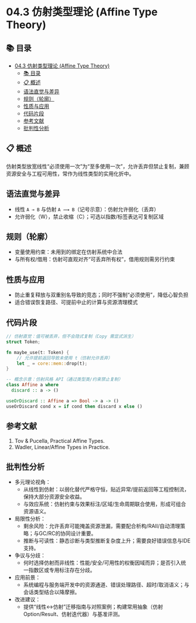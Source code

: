 # 04.3 仿射类型理论 (Affine Type Theory)

## 📚 目录

- [04.3 仿射类型理论 (Affine Type Theory)](#043-仿射类型理论-affine-type-theory)
  - [📚 目录](#-目录)
  - [📋 概述](#-概述)
  - [语法直觉与差异](#语法直觉与差异)
  - [规则（轮廓）](#规则轮廓)
  - [性质与应用](#性质与应用)
  - [代码片段](#代码片段)
  - [参考文献](#参考文献)
  - [批判性分析](#批判性分析)

## 📋 概述

仿射类型放宽线性“必须使用一次”为“至多使用一次”，允许丢弃但禁止复制，兼顾资源安全与工程可用性，常作为线性类型的实用化折中。

## 语法直觉与差异

- 线性 `A ⊸ B` 与仿射 `A ⟿ B`（记号示意）：仿射允许弱化（丢弃）
- 允许弱化（W），禁止收缩（C）；可选以指数/标签表达可复制区域

## 规则（轮廓）

- 变量使用约束：未用到的绑定在仿射系统中合法
- 与所有权/借用：仿射可直观对齐“可丢弃所有权”，借用规则需另行约束

## 性质与应用

- 防止重复释放与双重别名导致的竞态；同时不强制“必须使用”，降低心智负担
- 适合错误恢复路径、可提前中止的计算与资源清理模式

## 代码片段

```rust
// 仿射直觉：值可被丢弃，但不会隐式复制（Copy 需显式派生）
struct Token;

fn maybe_use(t: Token) {
    // 允许提前返回导致未使用 t（仿射允许丢弃）
    let _ = core::mem::drop(t);
}
```

```haskell
-- 概念示意：仿射风格 API（通过类型类/约束禁止复制）
class Affine a where
  discard :: a -> ()

useOrDiscard :: Affine a => Bool -> a -> ()
useOrDiscard cond x = if cond then discard x else ()
```

## 参考文献

1. Tov & Pucella, Practical Affine Types.
2. Wadler, Linear/Affine Types in Practice.

## 批判性分析

- 多元理论视角：
  - 从线性到仿射：以弱化替代严格守恒，贴近异常/提前返回等工程控制流，保持大部分资源安全收益。
  - 与效应系统：仿射约束与效果标注/区域/生命周期联合使用，形成可组合资源语义。
- 局限性分析：
  - 剩余风险：允许丢弃可能掩盖资源泄漏，需要配合析构/RAII/自动清理策略；与GC/RC的协同设计重要。
  - 推断与可读性：静态诊断与类型推断复杂度上升；需要良好错误信息与IDE 支持。
- 争议与分歧：
  - 何时选择仿射而非线性：性能/安全/可用性的权衡因域而异；是否引入统一指数区或专用标注存在分歧。
- 应用前景：
  - 系统编程与服务端开发中的资源通道、错误处理路径、超时/取消语义；与会话类型结合以降摩擦。
- 改进建议：
  - 提供“线性↔仿射”迁移指南与对照案例；构建常用抽象（仿射Option/Result、仿射迭代器）与基准评测。
